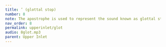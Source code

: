 ```yaml
---
title: ’ (glottal stop)
number: 8
note: The apostrophe is used to represent the sound known as glottal stop.
nav_order: 8
permalink: upperinlet/glot
audio: 8glot.mp3
parent: Upper Inlet
---
```

